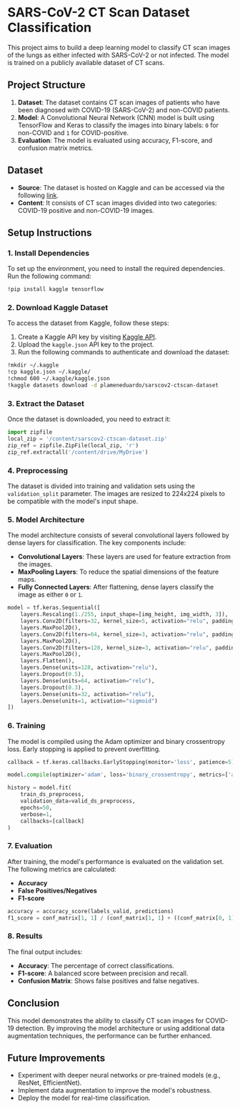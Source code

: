 
# SARS-CoV-2 CT Scan Dataset Classification

This project aims to build a deep learning model to classify CT scan images of the lungs as either infected with SARS-CoV-2 or not infected. The model is trained on a publicly available dataset of CT scans.

## Project Structure

1. **Dataset**: The dataset contains CT scan images of patients who have been diagnosed with COVID-19 (SARS-CoV-2) and non-COVID patients.
2. **Model**: A Convolutional Neural Network (CNN) model is built using TensorFlow and Keras to classify the images into binary labels: `0` for non-COVID and `1` for COVID-positive.
3. **Evaluation**: The model is evaluated using accuracy, F1-score, and confusion matrix metrics.

## Dataset

- **Source**: The dataset is hosted on Kaggle and can be accessed via the following [link](https://www.kaggle.com/plameneduardo/sarscov2-ctscan-dataset).
- **Content**: It consists of CT scan images divided into two categories: COVID-19 positive and non-COVID-19 images.
  
## Setup Instructions

### 1. Install Dependencies

To set up the environment, you need to install the required dependencies. Run the following command:

```bash
!pip install kaggle tensorflow
```

### 2. Download Kaggle Dataset

To access the dataset from Kaggle, follow these steps:
1. Create a Kaggle API key by visiting [Kaggle API](https://www.kaggle.com/docs/api).
2. Upload the `kaggle.json` API key to the project.
3. Run the following commands to authenticate and download the dataset:

```bash
!mkdir ~/.kaggle
!cp kaggle.json ~/.kaggle/
!chmod 600 ~/.kaggle/kaggle.json
!kaggle datasets download -d plameneduardo/sarscov2-ctscan-dataset
```

### 3. Extract the Dataset

Once the dataset is downloaded, you need to extract it:

```python
import zipfile
local_zip = '/content/sarscov2-ctscan-dataset.zip'
zip_ref = zipfile.ZipFile(local_zip, 'r')
zip_ref.extractall('/content/drive/MyDrive')
```

### 4. Preprocessing

The dataset is divided into training and validation sets using the `validation_split` parameter. The images are resized to 224x224 pixels to be compatible with the model's input shape.

### 5. Model Architecture

The model architecture consists of several convolutional layers followed by dense layers for classification. The key components include:

- **Convolutional Layers**: These layers are used for feature extraction from the images.
- **MaxPooling Layers**: To reduce the spatial dimensions of the feature maps.
- **Fully Connected Layers**: After flattening, dense layers classify the image as either `0` or `1`.

```python
model = tf.keras.Sequential([
    layers.Rescaling(1./255, input_shape=[img_height, img_width, 3]),
    layers.Conv2D(filters=32, kernel_size=5, activation="relu", padding='same'),
    layers.MaxPool2D(),
    layers.Conv2D(filters=64, kernel_size=3, activation="relu", padding='same'),
    layers.MaxPool2D(),
    layers.Conv2D(filters=128, kernel_size=3, activation="relu", padding='same'),
    layers.MaxPool2D(),
    layers.Flatten(),
    layers.Dense(units=128, activation="relu"),
    layers.Dropout(0.5),
    layers.Dense(units=64, activation="relu"),
    layers.Dropout(0.3),
    layers.Dense(units=32, activation="relu"),
    layers.Dense(units=1, activation="sigmoid")
])
```

### 6. Training

The model is compiled using the Adam optimizer and binary crossentropy loss. Early stopping is applied to prevent overfitting.

```python
callback = tf.keras.callbacks.EarlyStopping(monitor='loss', patience=5)

model.compile(optimizer='adam', loss='binary_crossentropy', metrics=['accuracy'])

history = model.fit(
    train_ds_preprocess,
    validation_data=valid_ds_preprocess,
    epochs=50,
    verbose=1,
    callbacks=[callback]
)
```

### 7. Evaluation

After training, the model's performance is evaluated on the validation set. The following metrics are calculated:

- **Accuracy**
- **False Positives/Negatives**
- **F1-score**

```python
accuracy = accuracy_score(labels_valid, predictions)
f1_score = conf_matrix[1, 1] / (conf_matrix[1, 1] + ((conf_matrix[0, 1] + conf_matrix[1, 0]) / 2))
```

### 8. Results

The final output includes:
- **Accuracy**: The percentage of correct classifications.
- **F1-score**: A balanced score between precision and recall.
- **Confusion Matrix**: Shows false positives and false negatives.

## Conclusion

This model demonstrates the ability to classify CT scan images for COVID-19 detection. By improving the model architecture or using additional data augmentation techniques, the performance can be further enhanced.

## Future Improvements

- Experiment with deeper neural networks or pre-trained models (e.g., ResNet, EfficientNet).
- Implement data augmentation to improve the model's robustness.
- Deploy the model for real-time classification.

